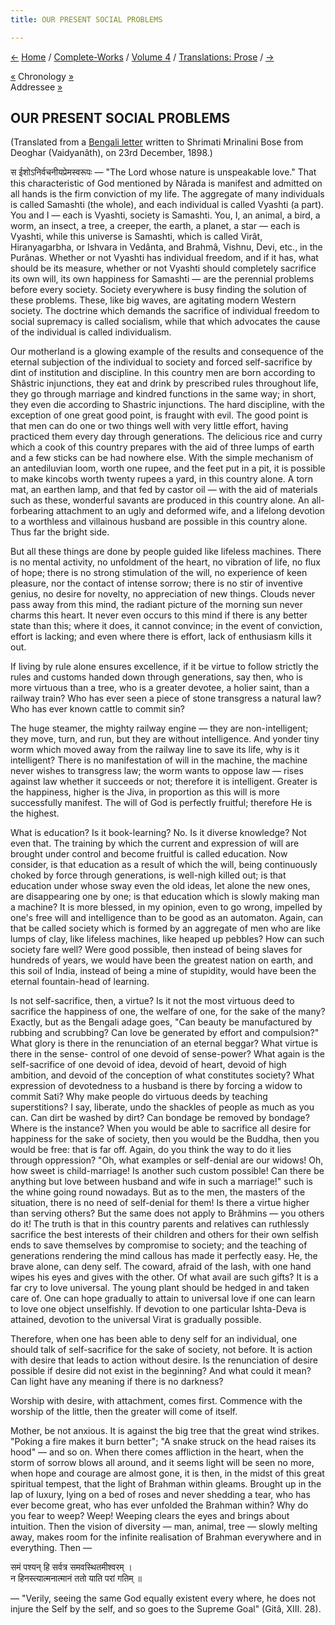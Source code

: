 ```yaml
---
title: OUR PRESENT SOCIAL PROBLEMS

---
```

<div>

[←](the_education_that_india_needs.htm) [Home](../../../index.htm) /
[Complete-Works](../../complete_works.htm) / [Volume
4](../volume_4_contents.htm) / [Translations:
Prose](translation_prose_contents.htm)
/ [→](../translation_poems/to_a_friend.htm)

  

[«](../../volume_6/epistles_second_series/144_dear.htm) Chronology
[»](../../volume_6/epistles_second_series/145_dhira_mata.htm)  
   Addressee [»](../../volume_5/epistles_first_series/089_mother.htm)

## OUR PRESENT SOCIAL PROBLEMS

(Translated from a [Bengali letter](b8518e4trans_prose_social.pdf)
written to Shrimati Mrinalini Bose from Deoghar (Vaidyanâth), on 23rd
December, 1898.)

स ईशोऽनिर्वचनीयप्रेमस्वरूपः — "The Lord whose nature is unspeakable
love." That this characteristic of God mentioned by Nârada is manifest
and admitted on all hands is the firm conviction of my life. The
aggregate of many individuals is called Samashti (the whole), and each
individual is called Vyashti (a part). You and I — each is Vyashti,
society is Samashti. You, I, an animal, a bird, a worm, an insect, a
tree, a creeper, the earth, a planet, a star — each is Vyashti, while
this universe is Samashti, which is called Virât, Hiranyagarbha, or
Ishvara in Vedânta, and Brahmâ, Vishnu, Devi, etc., in the Purânas.
Whether or not Vyashti has individual freedom, and if it has, what
should be its measure, whether or not Vyashti should completely
sacrifice its own will, its own happiness for Samashti — are the
perennial problems before every society. Society everywhere is busy
finding the solution of these problems. These, like big waves, are
agitating modern Western society. The doctrine which demands the
sacrifice of individual freedom to social supremacy is called socialism,
while that which advocates the cause of the individual is called
individualism.

Our motherland is a glowing example of the results and consequence of
the eternal subjection of the individual to society and forced
self-sacrifice by dint of institution and discipline. In this country
men are born according to Shâstric injunctions, they eat and drink by
prescribed rules throughout life, they go through marriage and kindred
functions in the same way; in short, they even die according to Shastric
injunctions. The hard discipline, with the exception of one great good
point, is fraught with evil. The good point is that men can do one or
two things well with very little effort, having practiced them every day
through generations. The delicious rice and curry which a cook of this
country prepares with the aid of three lumps of earth and a few sticks
can be had nowhere else. With the simple mechanism of an antediluvian
loom, worth one rupee, and the feet put in a pit, it is possible to make
kincobs worth twenty rupees a yard, in this country alone. A torn mat,
an earthen lamp, and that fed by castor oil — with the aid of materials
such as these, wonderful savants are produced in this country alone. An
all-forbearing attachment to an ugly and deformed wife, and a lifelong
devotion to a worthless and villainous husband are possible in this
country alone. Thus far the bright side.

But all these things are done by people guided like lifeless machines.
There is no mental activity, no unfoldment of the heart, no vibration of
life, no flux of hope; there is no strong stimulation of the will, no
experience of keen pleasure, nor the contact of intense sorrow; there is
no stir of inventive genius, no desire for novelty, no appreciation of
new things. Clouds never pass away from this mind, the radiant picture
of the morning sun never charms this heart. It never even occurs to this
mind if there is any better state than this; where it does, it cannot
convince; in the event of conviction, effort is lacking; and even where
there is effort, lack of enthusiasm kills it out.

If living by rule alone ensures excellence, if it be virtue to follow
strictly the rules and customs handed down through generations, say
then, who is more virtuous than a tree, who is a greater devotee, a
holier saint, than a railway train? Who has ever seen a piece of stone
transgress a natural law? Who has ever known cattle to commit sin?

The huge steamer, the mighty railway engine — they are non-intelligent;
they move, turn, and run, but they are without intelligence. And yonder
tiny worm which moved away from the railway line to save its life, why
is it intelligent? There is no manifestation of will in the machine, the
machine never wishes to transgress law; the worm wants to oppose law —
rises against law whether it succeeds or not; therefore it is
intelligent. Greater is the happiness, higher is the Jiva, in proportion
as this will is more successfully manifest. The will of God is perfectly
fruitful; therefore He is the highest.

What is education? Is it book-learning? No. Is it diverse knowledge? Not
even that. The training by which the current and expression of will are
brought under control and become fruitful is called education. Now
consider, is that education as a result of which the will, being
continuously choked by force through generations, is well-nigh killed
out; is that education under whose sway even the old ideas, let alone
the new ones, are disappearing one by one; is that education which is
slowly making man a machine? It is more blessed, in my opinion, even to
go wrong, impelled by one's free will and intelligence than to be good
as an automaton. Again, can that be called society which is formed by an
aggregate of men who are like lumps of clay, like lifeless machines,
like heaped up pebbles? How can such society fare well? Were good
possible, then instead of being slaves for hundreds of years, we would
have been the greatest nation on earth, and this soil of India, instead
of being a mine of stupidity, would have been the eternal fountain-head
of learning.

Is not self-sacrifice, then, a virtue? Is it not the most virtuous deed
to sacrifice the happiness of one, the welfare of one, for the sake of
the many? Exactly, but as the Bengali adage goes, "Can beauty be
manufactured by rubbing and scrubbing? Can love be generated by effort
and compulsion?" What glory is there in the renunciation of an eternal
beggar? What virtue is there in the sense- control of one devoid of
sense-power? What again is the self-sacrifice of one devoid of idea,
devoid of heart, devoid of high ambition, and devoid of the conception
of what constitutes society? What expression of devotedness to a husband
is there by forcing a widow to commit Sati? Why make people do virtuous
deeds by teaching superstitions? I say, liberate, undo the shackles of
people as much as you can. Can dirt be washed by dirt? Can bondage be
removed by bondage? Where is the instance? When you would be able to
sacrifice all desire for happiness for the sake of society, then you
would be the Buddha, then you would be free: that is far off. Again, do
you think the way to do it lies through oppression? "Oh, what examples
or self-denial are our widows! Oh, how sweet is child-marriage! Is
another such custom possible! Can there be anything but love between
husband and wife in such a marriage!" such is the whine going round
nowadays. But as to the men, the masters of the situation, there is no
need of self-denial for them! Is there a virtue higher than serving
others? But the same does not apply to Brâhmins — you others do it! The
truth is that in this country parents and relatives can ruthlessly
sacrifice the best interests of their children and others for their own
selfish ends to save themselves by compromise to society; and the
teaching of generations rendering the mind callous has made it perfectly
easy. He, the brave alone, can deny self. The coward, afraid of the
lash, with one hand wipes his eyes and gives with the other. Of what
avail are such gifts? It is a far cry to love universal. The young plant
should be hedged in and taken care of. One can hope gradually to attain
to universal love if one can learn to love one object unselfishly. If
devotion to one particular Ishta-Deva is attained, devotion to the
universal Virat is gradually possible.

Therefore, when one has been able to deny self for an individual, one
should talk of self-sacrifice for the sake of society, not before. It is
action with desire that leads to action without desire. Is the
renunciation of desire possible if desire did not exist in the
beginning? And what could it mean? Can light have any meaning if there
is no darkness?

Worship with desire, with attachment, comes first. Commence with the
worship of the little, then the greater will come of itself.

Mother, be not anxious. It is against the big tree that the great wind
strikes. "Poking a fire makes it burn better"; "A snake struck on the
head raises its hood" — and so on. When there comes affliction in the
heart, when the storm of sorrow blows all around, and it seems light
will be seen no more, when hope and courage are almost gone, it is then,
in the midst of this great spiritual tempest, that the light of Brahman
within gleams. Brought up in the lap of luxury, lying on a bed of roses
and never shedding a tear, who has ever become great, who has ever
unfolded the Brahman within? Why do you fear to weep? Weep! Weeping
clears the eyes and brings about intuition. Then the vision of diversity
— man, animal, tree — slowly melting away, makes room for the infinite
realisation of Brahman everywhere and in everything. Then —

समं पश्यन् हि सर्वत्र समवस्थितमीश्वरम् ।  
न हिनस्त्यात्मनात्मानं ततो याति परां गतिम् ॥

— "Verily, seeing the same God equally existent every where, he does not
injure the Self by the self, and so goes to the Supreme Goal" (Gitâ,
XIII. 28).

</div>
